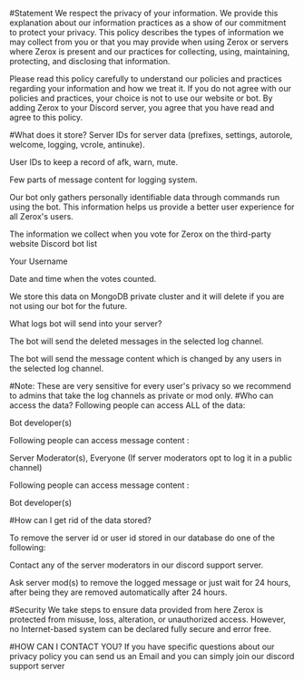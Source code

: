 #Statement
We respect the privacy of your information. We provide this explanation about our information practices as a show of our commitment to protect your privacy. This policy describes the types of information we may collect from you or that you may provide when using Zerox or servers where Zerox is present and our practices for collecting, using, maintaining, protecting, and disclosing that information.

Please read this policy carefully to understand our policies and practices regarding your information and how we treat it. If you do not agree with our policies and practices, your choice is not to use our website or bot. By adding Zerox to your Discord server, you agree that you have read and agree to this policy.

#What does it store?
Server IDs for server data (prefixes, settings, autorole, welcome, logging, vcrole, antinuke).

User IDs to keep a record of afk, warn, mute.

Few parts of message content for logging system.

Our bot only gathers personally identifiable data through commands run using the bot. This information helps us provide a better user experience for all Zerox's users.

The information we collect when you vote for Zerox on the third-party website Discord bot list

Your Username

Date and time when the votes counted.

We store this data on MongoDB private cluster and it will delete if you are not using our bot for the future.

What logs bot will send into your server?

The bot will send the deleted messages in the selected log channel.

The bot will send the message content which is changed by any users in the selected log channel.

#Note: These are very sensitive for every user's privacy so we recommend to admins that take the log channels as private or mod only.
#Who can access the data?
Following people can access ALL of the data:

Bot developer(s)

Following people can access message content :

Server Moderator(s), Everyone (If server moderators opt to log it in a public channel)

Following people can access message content :

Bot developer(s)

#How can I get rid of the data stored?

To remove the server id or user id stored in our database do one of the following:

Contact any of the server moderators in our discord support server.

Ask server mod(s) to remove the logged message or just wait for 24 hours, after being they are removed automatically after 24 hours.

#Security
We take steps to ensure data provided from here Zerox is protected from misuse, loss, alteration, or unauthorized access. However, no Internet-based system can be declared fully secure and error free.

#HOW CAN I CONTACT YOU?
If you have specific questions about our privacy policy you can send us an Email and you can simply join our discord support server
